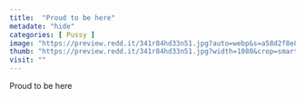 ```yaml
---
title:  "Proud to be here"
metadate: "hide"
categories: [ Pussy ]
image: "https://preview.redd.it/341r84hd33n51.jpg?auto=webp&s=a58d2f8e8deb0f9ba7f360dde48e977c53114eb5"
thumb: "https://preview.redd.it/341r84hd33n51.jpg?width=1080&crop=smart&auto=webp&s=af4aaf89ce15552e75a726d8ba0296ab30427107"
visit: ""
---
```

Proud to be here
